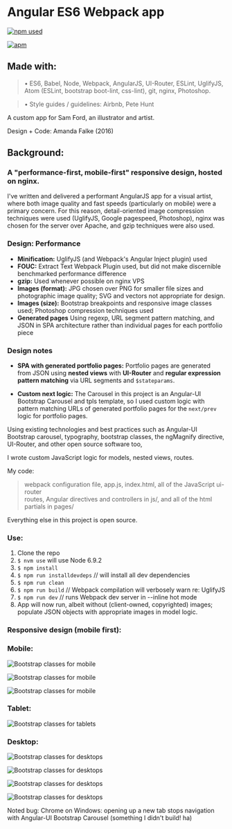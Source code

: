 # Angular ES6 Webpack app

[![npm used](https://img.shields.io/npm/dm/localeval.svg?style=flat)](https://www.npmjs.com/)

[![apm](https://img.shields.io/apm/v/vim-mode.svg?style=flat)](https://github.com/atom/apm)

## Made with:
> • ES6, Babel, Node, Webpack, AngularJS, UI-Router, ESLint, UglifyJS,
Atom (ESLint, bootstrap boot-lint, css-lint), git, nginx, Photoshop.

> • Style guides / guidelines: Airbnb, Pete Hunt

A custom app for Sam Ford, an illustrator and artist.

Design + Code: Amanda Falke (2016)

## Background:
### A "performance-first, mobile-first" responsive design, hosted on nginx.
I've written and delivered a performant AngularJS app for a visual artist,
where both image quality and fast speeds (particularly on mobile) were a primary
concern. For this reason, detail-oriented image compression techniques were
used (UglifyJS, Google pagespeed, Photoshop), nginx was chosen for the server
over Apache, and gzip techniques were also used.

### Design: Performance
- **Minification:** UglifyJS (and Webpack's Angular Inject plugin) used
- **FOUC:** Extract Text Webpack Plugin used, but did not make discernible benchmarked performance difference
- **gzip:** Used whenever possible on nginx VPS
- **Images (format):** JPG chosen over PNG for smaller file sizes and photographic image quality; SVG and vectors not appropriate for design.
- **Images (size):** Bootstrap breakpoints and responsive image classes used; Photoshop compression techniques used
- **Generated pages** Using regexp, URL segment pattern matching, and JSON in SPA architecture rather than individual pages for each portfolio piece

### Design notes
- **SPA with generated portfolio pages:** Portfolio pages are generated from JSON using **nested views** with **UI-Router** and **regular expression pattern matching** via URL segments and `$stateparams`.

- **Custom next logic:** The Carousel in this project is an Angular-UI Bootstrap Carousel and tpls template, so I used custom logic with pattern matching URLs of generated portfolio pages for the `next/prev` logic for portfolio pages.

Using existing technologies and best practices such as Angular-UI Bootstrap carousel, typography, bootstrap classes, the ngMagnify directive, UI-Router, and other
open source software too,

I wrote custom JavaScript logic for models, nested views, routes.

My code:
> webpack configuration file, app.js, index.html, all of the JavaScript ui-router \
routes, Angular directives and controllers in js/, and all of the html partials
in pages/

Everything else in this project is open source.

### Use:
1. Clone the repo
2. `$ nvm use` will use Node 6.9.2
3. `$ npm install`
4. `$ npm run installdevdeps` // will install all dev dependencies
5. `$ npm run clean`
6. `$ npm run build` // Webpack compilation will verbosely warn re: UglifyJS
7. `$ npm run dev`	// runs Webpack dev server in --inline hot mode
8. App will now run, albeit without (client-owned, copyrighted) images;
populate JSON objects with appropriate images in model logic.

### Responsive design (mobile first):
### Mobile:

![Bootstrap classes for mobile](/readmeimg/gallery-mobile.jpg "Gallery, mobile")

![Bootstrap classes for mobile](/readmeimg/work-mobile.jpg "Work, mobile")

![Bootstrap classes for mobile](/readmeimg/portfolio-mobile.jpg "Portfolio, mobile")


### Tablet:

![Bootstrap classes for tablets](/readmeimg/work-tablet.jpg "Work, tablet")


### Desktop:

![Bootstrap classes for desktops](/readmeimg/gallery-large.jpg "Gallery, desktop")

![Bootstrap classes for desktops](/readmeimg/work-large-medium.jpg "Gallery, desktop")

![Bootstrap classes for desktops](/readmeimg/portfolio-large.jpg "Portfolio, desktop")

![Bootstrap classes for desktops](/readmeimg/about-large.jpg "About, desktop")


Noted bug: Chrome on Windows: opening up a new tab stops navigation
with Angular-UI Bootstrap Carousel (something I didn't build! ha)
